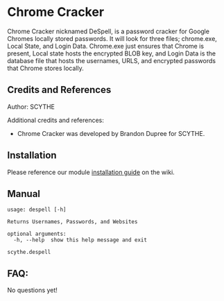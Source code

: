 # Chrome Cracker

Chrome Cracker nicknamed DeSpell, is a password cracker for Google Chromes locally stored passwords. It will look for three files; chrome.exe, Local State, and Login Data. Chrome.exe just ensures that Chrome is present, Local state hosts the encrypted BLOB key, and Login Data is the database file that hosts the usernames, URLS, and encrypted passwords that Chrome stores locally.

## Credits and References

Author: SCYTHE

Additional credits and references:
* Chrome Cracker was developed by Brandon Dupree for SCYTHE.

## Installation

Please reference our module [installation guide](https://github.com/scythe-io/community-modules/wiki) on the wiki.

##  Manual

```
usage: despell [-h]

Returns Usernames, Passwords, and Websites

optional arguments:
  -h, --help  show this help message and exit

scythe.despell
```

## FAQ:

No questions yet!
